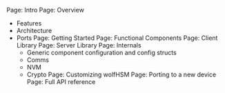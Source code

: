 Page: Intro
Page: Overview
- Features
- Architecture
- Ports
Page: Getting Started
Page: Functional Components
Page: Client Library
Page: Server Library
Page: Internals
  - Generic component configuration and config structs
  - Comms
  - NVM
  - Crypto
Page: Customizing wolfHSM
Page: Porting to a new device
Page: Full API reference



